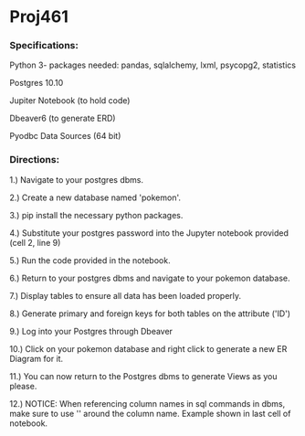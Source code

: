 # Proj461


### Specifications:

Python 3- packages needed: pandas, sqlalchemy, lxml, psycopg2, statistics

Postgres 10.10

Jupiter Notebook (to hold code)

Dbeaver6 (to generate ERD)

Pyodbc Data Sources (64 bit)


### Directions:

1.) Navigate to your postgres dbms.

2.) Create a new database named 'pokemon'.

3.) pip install the necessary python packages.

4.) Substitute your postgres password into the Jupyter notebook provided (cell 2, line 9)

5.) Run the code provided in the notebook.

6.) Return to your postgres dbms and navigate to your pokemon database.

7.) Display tables to ensure all data has been loaded properly.

8.) Generate primary and foreign keys for both tables on the attribute ('ID')

9.) Log into your Postgres through Dbeaver

10.) Click on your pokemon database and right click to generate a new ER Diagram for it. 

11.) You can now return to the Postgres dbms to generate Views as you please.

12.) NOTICE: When referencing column names in sql commands in dbms, make sure to use '' around the column name. Example shown in last cell of 
      notebook.
